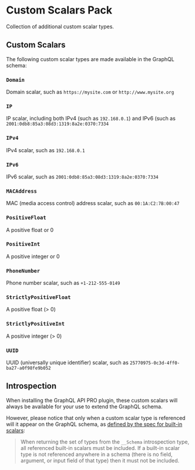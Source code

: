 # Custom Scalars Pack

Collection of additional custom scalar types.

## Custom Scalars

The following custom scalar types are made available in the GraphQL schema:

### `Domain`

Domain scalar, such as `https://mysite.com` or `http://www.mysite.org`

### `IP`

IP scalar, including both IPv4 (such as `192.168.0.1`) and IPv6 (such as `2001:0db8:85a3:08d3:1319:8a2e:0370:7334`

### `IPv4`

IPv4 scalar, such as `192.168.0.1`

### `IPv6`

IPv6 scalar, such as `2001:0db8:85a3:08d3:1319:8a2e:0370:7334`

### `MACAddress`

MAC (media access control) address scalar, such as `00:1A:C2:7B:00:47`

### `PositiveFloat`

A positive float or 0

### `PositiveInt`

A positive integer or 0

### `PhoneNumber`

Phone number scalar, such as `+1-212-555-0149`

### `StrictlyPositiveFloat`

A positive float (> 0)

### `StrictlyPositiveInt`

A positive integer (> 0)

### `UUID`

UUID (universally unique identifier) scalar, such as `25770975-0c3d-4ff0-ba27-a0f98fe9b052`

## Introspection

When installing the GraphQL API PRO plugin, these custom scalars will always be available for your use to extend the GraphQL schema.

However, please notice that only when a custom scalar type is referenced will it appear on the GraphQL schema, as [defined by the spec for built-in scalars](https://spec.graphql.org/October2021/#sec-Scalars.Built-in-Scalars):

> When returning the set of types from the `__Schema` introspection type, all referenced built-in scalars must be included. If a built-in scalar type is not referenced anywhere in a schema (there is no field, argument, or input field of that type) then it must not be included.
